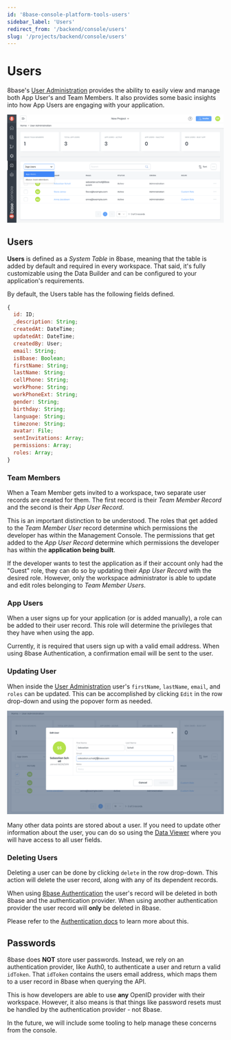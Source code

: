 ```yaml
---
id: '8base-console-platform-tools-users'
sidebar_label: 'Users'
redirect_from: '/backend/console/users'
slug: '/projects/backend/console/users'
---
```


# Users

8base's [User Administration](https://app.8base.com/users/app-users) provides the ability to easily view and manage both App User's and Team Members. It also provides some basic insights into how App Users are engaging with your application.

![User administration screen](./images/user-admin-1.png)

## Users

**Users** is defined as a _System Table_ in 8base, meaning that the table is added by default and required in every workspace. That said, it's fully customizable using the Data Builder and can be configured to your application's requirements.

By default, the Users table has the following fields defined.

```javascript
{
  id: ID;
  _description: String;
  createdAt: DateTime;
  updatedAt: DateTime;
  createdBy: User;
  email: String;
  is8base: Boolean;
  firstName: String;
  lastName: String;
  cellPhone: String;
  workPhone: String;
  workPhoneExt: String;
  gender: String;
  birthday: String;
  language: String;
  timezone: String;
  avatar: File;
  sentInvitations: Array;
  permissions: Array;
  roles: Array;
}
```

### Team Members

When a Team Member gets invited to a workspace, two separate user records are created for them. The first record is their _Team Member Record_ and the second is their _App User Record_.

This is an important distinction to be understood. The roles that get added to the _Team Member User_ record determine which permissions the developer has within the Management Console. The permissions that get added to the _App User Record_ determine which permissions the developer has within the **application being built**.

If the developer wants to test the application as if their account only had the "Guest" role, they can do so by updating their _App User Record_ with the desired role. However, only the workspace administrator is able to update and edit roles belonging to _Team Member Users_.

### App Users

When a user signs up for your application (or is added manually), a role can be added to their user record. This role will determine the privileges that they have when using the app.

Currently, it is required that users sign up with a valid email address. When using 8base Authentication, a confirmation email will be sent to the user.

### Updating User

When inside the [User Administration](https://app.8base.com/users/app-users) user's `firstName`, `lastName`, `email`, and `roles` can be updated. This can be accomplished by clicking `Edit` in the row drop-down and using the popover form as needed.

![User administration screen](./images/ua-edit-user.png)

Many other data points are stored about a user. If you need to update other information about the user, you can do so using the [Data Viewer](https://app.8base.com/data/) where you will have access to all user fields.

### Deleting Users

Deleting a user can be done by clicking `delete` in the row drop-down. This action will delete the user record, along with any of its dependent records.

When using [8base Authentication](https://docs.8base.com/docs/8base-console/authentication#8base-authentication) the user's record will be deleted in both 8base and the authentication provider. When using another authentication provider the user record will **only** be deleted in 8base.

Please refer to the [Authentication docs](https://docs.8base.com/docs/8base-console/authentication) to learn more about this.

## Passwords

8base does **NOT** store user passwords. Instead, we rely on an authentication provider, like Auth0, to authenticate a user and return a valid `idToken`. That `idToken` contains the users email address, which maps them to a user record in 8base when querying the API.

This is how developers are able to use **any** OpenID provider with their workspace. However, it also means is that things like password resets must be handled by the authentication provider - not 8base.

In the future, we will include some tooling to help manage these concerns from the console.
